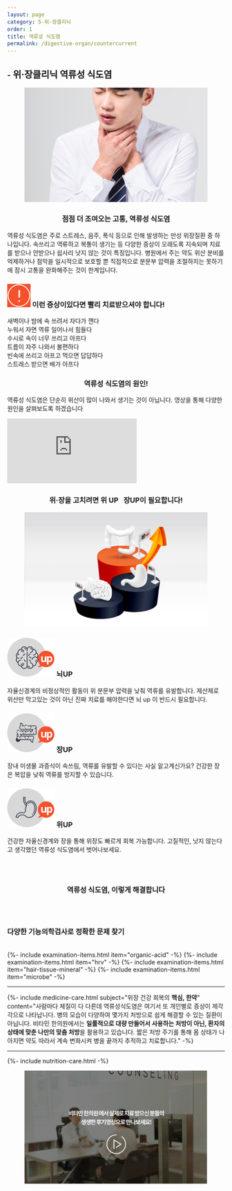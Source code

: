 ```yaml
---
layout: page
category: 5-위·장클리닉
order: 1
title: 역류성 식도염
permalink: /digestive-organ/countercurrent
---
```


<h2 class="content-heading">
  <small>-</small>
  <strong>위·장클리닉</strong> 역류성 식도염
</h2>

<figure>
  <img src="/assets/20190625083939.jpg" alt="">
</figure>

<h3 style="text-align:center">점점 더 조여오는 고통, 역류성 식도염</h3>
<p>역류성 식도염은 주로 스트레스, 음주, 폭식 등으로 인해 발생하는 만성 위장질환 중 하나입니다. 속쓰리고 역류하고 복통이 생기는 등 다양한 증상이 오래도록 지속되며 치료를 받으나 안받으나 쉽사리 낫지 않는 것이 특징입니다. 병원에서 주는 약도 위산 분비를 억제하거나 점막을 일시적으로 보호할 뿐 직접적으로 분문부 압력을 조절하지는 못하기에 잠시 고통을 완화해주는 것이 한계입니다.</p>

<div class="content-caution">
  <h3>
    <img src="/assets/icon-warning.svg" alt="">
    이런 증상이있다면 빨리 치료받으셔야 합니다!
  </h3>
  <p>
    새벽이나 밤에 속 쓰려서 자다가 깬다<br>
    누워서 자면 역류 일어나서 힘들다<br>
    수시로 속이 너무 쓰리고 아프다<br>
    트름이 자주 나와서 불편하다<br>
    빈속에 쓰리고 아프고 먹으면 답답하다<br>
    스트레스 받으면 배가 아프다
  </p>
</div>

<h3 style="text-align:center">역류성 식도염의 원인!</h3>
<p>역류성 식도염은 단순히 위산이 많이 나와서 생기는 것이 아닙니다. 영상을 통해 다양한 원인을 살펴보도록 하겠습니다</p>

<iframe src="https://www.youtube.com/embed/q9YgEdLcmvc" frameborder="0" allow="accelerometer; autoplay; encrypted-media; gyroscope; picture-in-picture" allowfullscreen></iframe>

<h3 style="text-align:center">위·장을 고치려면 <strong>위 UP &nbsp; 장UP</strong>이 필요합니다!</h3>
<figure>
  <img src="/assets/img-podium-bowels.jpg" alt="">
</figure>
<div class="content-iconcard">
  <h3>
    <img src="/assets/icon-up-brain.svg" alt="">
    뇌UP
  </h3>
  <p>자율신경계의 비정상적인 활동이 위 분문부 압력을 낮춰 역류를 유발합니다. 제산제로 위산만 막고있는 것이 아닌 진짜 치료를 해야한다면 뇌 up 이 반드시 필요합니다.</p>
</div>
<div class="content-iconcard">
  <h3>
    <img src="/assets/icon-up-bowels.svg" alt="">
    장UP
  </h3>
  <p>장내 미생물 과증식이 속쓰림, 역류를 유발할 수 있다는 사실 알고계신가요? 건강한 장은 복압을 낮춰 역류를 방지할 수 있습니다.</p>
</div>
<div class="content-iconcard">
  <h3>
    <img src="/assets/icon-up-stomach.svg" alt="">
    위UP
  </h3>
  <p>건강한 자율신경계와 장을 통해 위장도 빠르게 회복 가능합니다. 고질적인, 낫지 않는다고 생각했던 역류성 식도염에서 벗어나보세요.</p>
</div>
<br><br>
<h3 style="text-align:center">역류성 식도염, 이렇게 해결합니다</h3><br><br>
<h3><strong>다양한 기능의학검사</strong>로 정확한 문제 찾기</h3><br>
{%- include examination-items.html item="organic-acid" -%}
{%- include examination-items.html item="hrv" -%}
{%- include examination-items.html item="hair-tissue-mineral" -%}
{%- include examination-items.html item="microbe" -%}

<hr>

{%- include medicine-care.html subject="위장 건강 회복의 <strong>핵심, 한약</strong>" content="사람마다 체질이 다 다른데 역류성식도염은 여기서 또 개인별로 증상이 제각각으로 나타납니다. 병의 모습이 다양하여 몇가지 처방으로 쉽게 해결할 수 있는 질환이 아닙니다. 비타민 한의원에서는 <strong>일률적으로 대량 만들어서 사용하는 처방이 아닌, 환자의 상태에 맞춘 나만의 맞춤 처방</strong>을 활용하고 있습니다. 짧은 처방 주기를 통해 몸 상태가 나아지면 약도 따라서 계속 변화시켜 병을 끝까지 추적하고 치료합니다." -%}

<hr>

{%- include nutrition-care.html -%}

<figure>
  <a href="/about/review">
    <img src="/assets/img-goreview.jpg" alt="치료 후기와 사례 보기">
  </a>
</figure>
